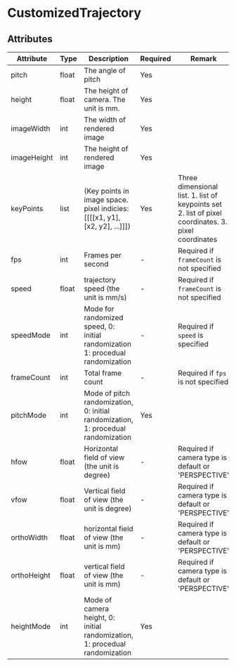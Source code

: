 # CustomizedTrajectory

## Attributes
<!-- <span style="color:blue">*Comments:* This parameter list needs revision (e.g., description of keyPoints is incorrect).</span>.  -->

|Attribute|Type|Description|Required|Remark|
|---|---|---|---|---|
|pitch|float| The angle of pitch |Yes||
|height|float| The height of camera. The unit is mm.|Yes||
|imageWidth|int|The width of rendered image|Yes||
|imageHeight|int|The height of rendered image|Yes||
|keyPoints|list| (Key points in image space. pixel indicies: [[[[x1, y1], [x2, y2], ...]]]) | Yes | Three dimensional list. 1. list of keypoints set 2. list of pixel coordinates. 3. pixel coordinates|
|fps|int| Frames per second | - | Required if `frameCount` is not specified |
|speed|float| trajectory speed (the unit is mm/s) | - | Required if `frameCount` is not specified|
|speedMode|int| Mode for randomized speed, 0: initial randomization 1: procedual randomization | - | Required if `speed` is specified |
|frameCount|int| Total frame count | - | Required if `fps` is not specified |
|pitchMode|int| Mode of pitch randomization, 0: initial randomization, 1: procedual randomization | Yes ||
|hfow|float| Horizontal field of view (the unit is degree) | - | Required if camera type is default or 'PERSPECTIVE' |
|vfow|float| Vertical field of view (the unit is degree) | - | Required if camera type is default or 'PERSPECTIVE' |
|orthoWidth|float| horizontal field of view (the unit is mm) | - | Required if camera type is default or 'PERSPECTIVE' |
|orthoHeight|float| vertical field of view (the unit is mm) | - | Required if camera type is default or 'PERSPECTIVE' |
|heightMode|int| Mode of camera height, 0: initial randomization, 1: procedual randomization | Yes ||
